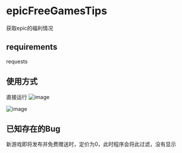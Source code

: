 # epicFreeGamesTips

获取epic的福利情况

## requirements

requests

## 使用方式
直接运行
![image](https://user-images.githubusercontent.com/79245908/160161258-aea69ba3-cb54-4620-a1c7-d948483546ce.png)



![image](https://user-images.githubusercontent.com/79245908/160160910-56deb423-8a3a-494b-b992-863d26d35391.png)

## 已知存在的Bug
新游戏即将发布并免费赠送时，定价为0，此时程序会将此过滤，没有显示
